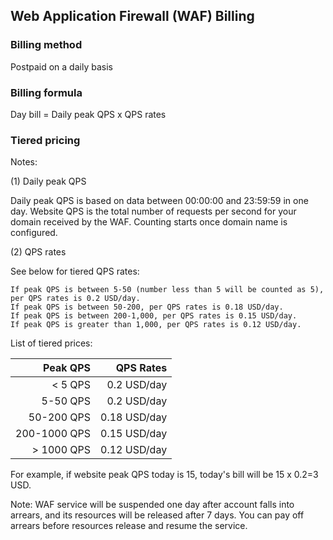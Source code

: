 ## Web Application Firewall (WAF) Billing



### Billing method

Postpaid on a daily basis

### Billing formula

Day bill = Daily peak QPS x QPS rates

### Tiered pricing

Notes:

(1) Daily peak QPS

Daily peak QPS is based on data between 00:00:00 and 23:59:59 in one day. Website QPS is the total number of requests per second for your domain received by the WAF. Counting starts once domain name is configured.

(2) QPS rates

See below for tiered QPS rates:

```
If peak QPS is between 5-50 (number less than 5 will be counted as 5), per QPS rates is 0.2 USD/day.
If peak QPS is between 50-200, per QPS rates is 0.18 USD/day.
If peak QPS is between 200-1,000, per QPS rates is 0.15 USD/day.
If peak QPS is greater than 1,000, per QPS rates is 0.12 USD/day.
```

List of tiered prices:

| Peak QPS | QPS Rates |
| -----------: | ----------: |
|      < 5 QPS | 0.2 USD/day |
|     5-50 QPS | 0.2 USD/day |
|   50-200 QPS | 0.18 USD/day |
| 200-1000 QPS | 0.15 USD/day |
|   > 1000 QPS | 0.12 USD/day |

For example, if website peak QPS today is 15, today's bill will be 15 x 0.2=3 USD.

Note:
WAF service will be suspended one day after account falls into arrears, and its resources will be released after 7 days. You can pay off arrears before resources release and resume the service.

